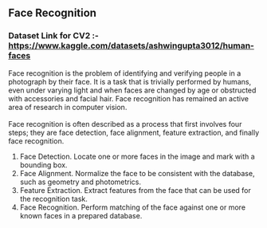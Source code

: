 ## Face Recognition
### Dataset Link for CV2 :- https://www.kaggle.com/datasets/ashwingupta3012/human-faces
Face recognition is the problem of identifying and verifying people in a photograph by
their face. It is a task that is trivially performed by humans, even under varying light and
when faces are changed by age or obstructed with accessories and facial hair. Face
recognition has remained an active area of research in computer vision.
<br><br>
Face recognition is often described as a process that first involves four steps; they are
face detection, face alignment, feature extraction, and finally face recognition.<br>
1. Face Detection. Locate one or more faces in the image and mark with a
bounding box.<br>
2. Face Alignment. Normalize the face to be consistent with the database, such as
geometry and photometrics.<br>
3. Feature Extraction. Extract features from the face that can be used for the
recognition task.<br>
4. Face Recognition. Perform matching of the face against one or more known
faces in a prepared database.
<br> 
